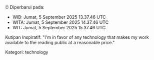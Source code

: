 ⏰ Diperbarui pada:
- WIB: Jumat, 5 September 2025 13.37.46 UTC
- WITA: Jumat, 5 September 2025 14.37.46 UTC
- WIT: Jumat, 5 September 2025 15.37.46 UTC

Kutipan Inspiratif:
"I'm in favor of any technology that makes my work available to the reading public at a reasonable price."


Kategori: technology

